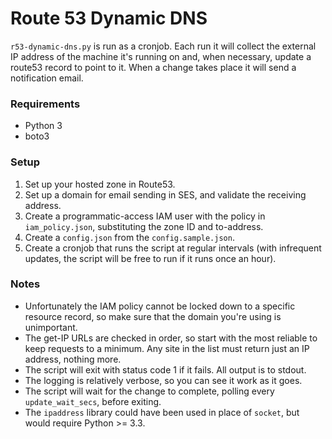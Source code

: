 # Route 53 Dynamic DNS

`r53-dynamic-dns.py` is run as a cronjob. Each run it will collect the external IP address of the machine it's running on and, when necessary, update a route53 record to point to it. When a change takes place it will send a notification email.

### Requirements
* Python 3
* boto3

### Setup
1. Set up your hosted zone in Route53.
2. Set up a domain for email sending in SES, and validate the receiving address.
3. Create a programmatic-access IAM user with the policy in `iam_policy.json`, substituting the zone ID and to-address.
4. Create a `config.json` from the `config.sample.json`.
5. Create a cronjob that runs the script at regular intervals (with infrequent updates, the script will be free to run if it runs once an hour).

### Notes
* Unfortunately the IAM policy cannot be locked down to a specific resource record, so make sure that the domain you're using is unimportant.
* The get-IP URLs are checked in order, so start with the most reliable to keep requests to a minimum. Any site in the list must return just an IP address, nothing more.
* The script will exit with status code 1 if it fails. All output is to stdout.
* The logging is relatively verbose, so you can see it work as it goes.
* The script will wait for the change to complete, polling every `update_wait_secs`, before exiting.
* The `ipaddress` library could have been used in place of `socket`, but would require Python >= 3.3.